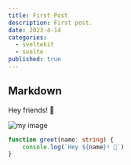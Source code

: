 ```yaml
---
title: First Post
description: First post.
date: 2023-4-14
categories:
  - sveltekit
  - svelte
published: true
---
```


## Markdown

Hey friends! 👋

![my image](./Pasted%20image%2020240710062937.jpg)
    

    
```ts
function greet(name: string) {
	console.log(`Hey ${name}! 👋`)
}
```

